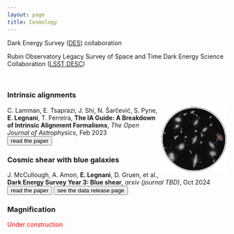 ```yaml
---
layout: page
title: Cosmology
---
```


<!---* Illustris Simulation. Time evolution of a 10Mpc (comoving) region within Illustris from the start of the simulation to z=0. The movie transitions between the dark matter density field, gas temperature (blue: cold, green: warm: white: hot), and gas metallicity. *--->

Dark Energy Survey ([DES](https://www.darkenergysurvey.org/)) collaboration

Rubin Observatory Legacy Survey of Space and Time Dark Energy Science Collaboration ([LSST DESC](https://lsstdesc.org/))

<!---*The properties of dark matter and energy, which make up 95% of the Universe, affect how matter is distributed on large scales and how it has evolved over time. We study this distribution by mapping the positions of galaxies (in orange  in the picture) and studying the effect of the distortion of the shapes of more distant galaxies (in yellow) caused by gravitational lensing, more specifically using correlation fnction to condense the information.

We can actually “see” how the universe has evolved since the formation of the earliest galaxies, thanks to the fact that light takes time to travel. The further away in space we look, the further we look back in time. By mapping out the location of galaxies all around us, we can study both the large-scale structure of matter in the universe, and how it has changed over time.

By measuring source galaxy shape correlations, one can study the geometry of the Universe as well as the properties and time evolution of structure at large scales. 

The main DES Year 6 cosmology papers will analyze these maps with three measurements: cosmic shear, galaxy clustering and galaxy-galaxy lensing, to give us our best understanding of the dark universe.*--->

<br>

### Intrinsic alignments

<img class="post-img" width=150 align="right" src="/assets/img/IA_guide.png"/>

C. Lamman, E. Tsaprazi, J. Shi, N. Šarčević, S. Pyne, **E. Legnani**, T. Ferreira, **The IA Guide: A Breakdown of Intrinsic Alignment Formalisms**, *The Open Journal of Astrophysics*, Feb 2023 
<br>[<button>read the paper</button>](https://doi.org/10.21105/astro.2309.08605)


### Cosmic shear with blue galaxies

J. McCullough, A. Amon, **E. Legnani**, D. Gruen, et al., **Dark Energy Survey Year 3: Blue shear**, *arxiv (journal TBD)*, Oct 2024
<br>[<button>read the paper</button>](https://arxiv.org/abs/2410.22272) [<button>see the data release page</button>](https://jamiemccullough.github.io/data/blueshear/)


### Magnification

<p style="color:red">Under construction</p>

<!---* add <br> [<button>my ADS library</button>](https://ui.adsabs.harvard.edu/search/filter_author_facet_hier_fq_author=OR&filter_author_facet_hier_fq_author=author_facet_hier%3A%221%2FLegnani%2C%20E%2FLegnani%2C%20E%22&filter_author_facet_hier_fq_author=author_facet_hier%3A%221%2FLegnani%2C%20E%2FLegnani%2C%20Elisa%22&fq=%7B!type%3Daqp%20v%3D%24fq_author%7D&fq_author=(author_facet_hier%3A%221%2FLegnani%2C%20E%2FLegnani%2C%20E%22%20OR%20author_facet_hier%3A%221%2FLegnani%2C%20E%2FLegnani%2C%20Elisa%22)&p_=0&q=%20author%3A%22Legnani%2C%20E%22&sort=date%20desc%2C%20bibcode%20desc) *--->
